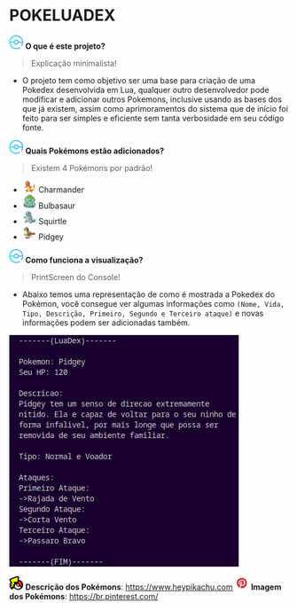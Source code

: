 # POKELUADEX

<img src='Images/pokebola.png' width='25'> **O que é este projeto?**
> Explicação minimalista!
- O projeto tem como objetivo ser uma base para criação de uma Pokedex desenvolvida em Lua, qualquer outro desenvolvedor pode modificar e adicionar outros Pokemons, inclusive usando as bases dos que já existem, assim como aprimoramentos do sistema que de início foi feito para ser simples e eficiente sem tanta verbosidade em seu código fonte.

<img src='Images/pokebola.png' width='25'> **Quais Pokémons estão adicionados?**
> Existem 4 Pokémons por padrão!
- <img src='Images/charmander.png' width='25'> Charmander
- <img src='Images/bulbasaur.png' width='25'> Bulbasaur
- <img src='Images/squirtle.png' width='25'> Squirtle
- <img src='Images/pidgey.png' width='25'> Pidgey

<img src='Images/pokebola.png' width='25'> **Como funciona a visualização?**
> PrintScreen do Console!
- Abaixo temos uma representação de como é mostrada a Pokedex do Pokémon, você consegue ver algumas informações como ``(Nome, Vida, Tipo, Descrição, Primeiro, Segundo e Terceiro ataque)`` e novas informações podem ser adicionadas também.

<img src='Images/Console.png' center=true>

<img src='Images/heyPikachu_logo.png' width='25'> **Descrição dos Pokémons**: https://www.heypikachu.com
<img src='Images/pinterest_logo.png' width='25'> **Imagem dos Pokémons**: https://br.pinterest.com/
